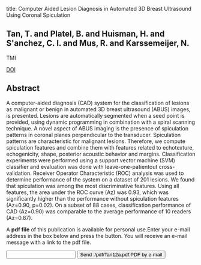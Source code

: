 title: Computer Aided Lesion Diagnosis in Automated 3D Breast Ultrasound Using Coronal Spiculation

## Tan, T. and Platel, B. and Huisman, H. and S'anchez, C. I. and Mus, R. and Karssemeijer, N.
TMI

<a href="https://doi.org/10.1109/TMI.2012.2184549">DOI</a>

## Abstract
A computer-aided diagnosis (CAD) system for the classification of lesions as malignant or benign in automated 3D breast ultrasound (ABUS) images, is presented. Lesions are automatically segmented when a seed point is provided, using dynamic programming in combination with a spiral scanning technique. A novel aspect of ABUS imaging is the presence of spiculation patterns in coronal planes perpendicular to the transducer. Spiculation patterns are characteristic for malignant lesions. Therefore, we compute spiculation features and combine them with features related to echotexture, echogenicity, shape, posterior acoustic behavior and margins. Classification experiments were performed using a support vector machine (SVM) classifier and evaluation was done with leave-one-patientout cross-validation. Receiver Operator Characteristic (ROC) analysis was used to determine performance of the system on a dataset of 201 lesions. We found that spiculation was among the most discriminative features. Using all features, the area under the ROC curve (Az) was 0.93, which was significantly higher than the performance without spiculation features (Az=0.90, p=0.02). On a subset of 88 cases, classification performance of CAD (Az=0.90) was comparable to the average performance of 10 readers (Az=0.87).

A <b>pdf file</b> of this publication is available for personal use.Enter your e-mail address in the box below and press the button. You will receive an e-mail message with a link to the pdf file.
<form action="sender.php">  <input type="text" name="email">  <input type="submit" value="Send :/pdf/Tan12a.pdf:PDF by e-mail"></form>